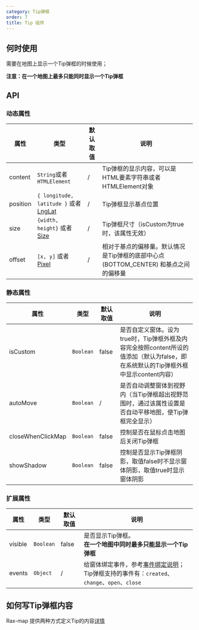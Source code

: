 ```yaml
---
category: Tip弹框
order: 7
title: Tip 组件
---
```



## 何时使用

需要在地图上显示一个Tip弹框的时候使用；

**注意：在一个地图上最多只能同时显示一个Tip弹框**

## API

### 动态属性

| 属性 | 类型 | 默认取值 | 说明 |
|------|-----|------|-----|
| content | `String`或者`HTMLElement` | / | Tip弹框的显示内容，可以是HTML要素字符串或者HTMLElement对象 |
| position | `{ longitude, latitude }` 或者 [LngLat](http://lbs.amap.com/api/javascript-api/reference/core#LngLat) | / | Tip弹框显示基点位置 |
| size | `{width, height}` 或者 [Size](http://lbs.amap.com/api/javascript-api/reference/core#Size)| / | Tip弹框尺寸（isCustom为true时，该属性无效） |
| offset | `[x, y]` 或者 [Pixel](http://lbs.amap.com/api/javascript-api/reference/core#Pixel) | / | 相对于基点的偏移量。默认情况是Tip弹框的底部中心点(BOTTOM_CENTER) 和基点之间的偏移量 |


### 静态属性

| 属性 | 类型 | 默认取值 | 说明 |
|------|-----|------|-----|
| isCustom | `Boolean` | false | 是否自定义窗体。设为true时，Tip弹框外框及内容完全按照content所设的值添加（默认为false，即在系统默认的Tip弹框外框中显示content内容）|
| autoMove | `Boolean` | / | 是否自动调整窗体到视野内（当Tip弹框超出视野范围时，通过该属性设置是否自动平移地图，使Tip弹框完全显示）|
| closeWhenClickMap | `Boolean` | false | 控制是否在鼠标点击地图后关闭Tip弹框 |
| showShadow | `Boolean` | false | 控制是否显示Tip弹框阴影，取值false时不显示窗体阴影，取值true时显示窗体阴影 |

### 扩展属性

| 属性 | 类型 | 默认取值 | 说明 |
|------|-----|------|-----|
| visible | `Boolean` | false | 是否显示Tip弹框。<br/>**在一个地图中同时最多只能显示一个Tip弹框** |
| events | `Object` | / | 给窗体绑定事件，参考[事件绑定说明](/components/about#事件绑定)；Tip弹框支持的事件有：`created`、`change`、`open`、`close` |


## 如何写Tip弹框内容

Rax-map 提供两种方式定义Tip的内容[详情](/rax-map/components/tip/custom)



